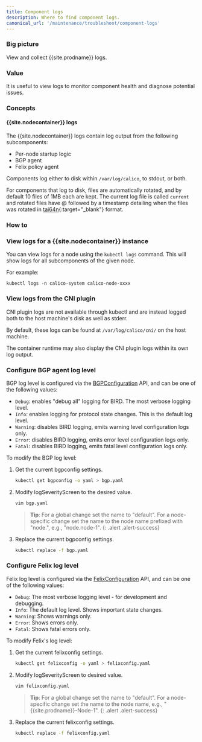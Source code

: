 ```yaml
---
title: Component logs
description: Where to find component logs.
canonical_url: '/maintenance/troubleshoot/component-logs'
---
```


### Big picture

View and collect {{site.prodname}} logs.

### Value

It is useful to view logs to monitor component health and diagnose potential issues.

### Concepts

#### {{site.nodecontainer}} logs

The {{site.nodecontainer}} logs contain log output from the following subcomponents:

- Per-node startup logic
- BGP agent
- Felix policy agent

Components log either to disk within `/var/log/calico`, to stdout, or both.

For components that log to disk, files are automatically rotated, and by default 10 files of 1MB each are kept. The current log file is called `current` and rotated files have @ followed by a timestamp detailing when the files was rotated in [tai64n](http://cr.yp.to/libtai/tai64.html#tai64n){:target="_blank"} format.

### How to

### View logs for a {{site.nodecontainer}} instance

You can view logs for a node using the `kubectl logs` command. This will show logs for all subcomponents of the given node.

For example:

```
kubectl logs -n calico-system calico-node-xxxx
```

### View logs from the CNI plugin

CNI plugin logs are not available through kubectl and are instead logged both to the host machine's disk as well as stderr.

By default, these logs can be found at `/var/log/calico/cni/` on the host machine.

The container runtime may also display the CNI plugin logs within its own log output.

### Configure BGP agent log level

BGP log level is configured via the [BGPConfiguration]({{site.baseurl}}/reference/resources/bgpconfig) API, and can be one of the following values:

- `Debug`: enables "debug all" logging for BIRD. The most verbose logging level.
- `Info`: enables logging for protocol state changes. This is the default log level.
- `Warning`: disables BIRD logging, emits warning level configuration logs only.
- `Error`: disables BIRD logging, emits error level configuration logs only.
- `Fatal`: disables BIRD logging, emits fatal level configuration logs only.

To modify the BGP log level:

1. Get the current bgpconfig settings.

   ```bash
   kubectl get bgpconfig -o yaml > bgp.yaml
   ```

1. Modify logSeverityScreen to the desired value.

   ```bash
   vim bgp.yaml
   ```

   > **Tip**: For a global change set the name to "default".
   > For a node-specific change set the name to the node name prefixed with "node.", e.g., "node.node-1".
   {: .alert .alert-success}

1. Replace the current bgpconfig settings.

   ```bash
   kubectl replace -f bgp.yaml
   ```

### Configure Felix log level

Felix log level is configured via the [FelixConfiguration]({{site.baseurl}}/reference/resources/felixconfig) API, and can be one of the following values:

- `Debug`: The most verbose logging level - for development and debugging.
- `Info`: The default log level. Shows important state changes.
- `Warning`: Shows warnings only.
- `Error`: Shows errors only.
- `Fatal`: Shows fatal errors only.

To modify Felix's log level:

1. Get the current felixconfig settings.

   ```bash
   kubectl get felixconfig -o yaml > felixconfig.yaml
   ```

1. Modify logSeverityScreen to desired value.

   ```bash
   vim felixconfig.yaml
   ```

   > **Tip**: For a global change set the name to "default".
   > For a node-specific change set the name to the node name, e.g., "{{site.prodname}}-Node-1".
   {: .alert .alert-success}

1. Replace the current felixconfig settings.

   ```bash
   kubectl replace -f felixconfig.yaml
   ```

